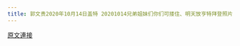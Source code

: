 ```yaml
---
title: 郭文贵2020年10月14日盖特 20201014兄弟姐妹们你们可搂住、明天放亨特拜登照片的时候......很黄很黄...不要让孩子们看阿.
---
```


[原文連接](https://gnews.org/ThreadView/53482618)


